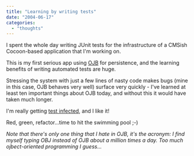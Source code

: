 ```yaml
---
title: "Learning by writing tests"
date: "2004-06-17"
categories: 
  - "thoughts"
---
```


I spent the whole day writing JUnit tests for the infrastructure of a CMSish Cocoon-based application that I'm working on.

This is my first serious app using [OJB](http://db.apache.org/ojb/) for persistence, and the learning benefits of writing automated tests are huge.

Stressing the system with just a few lines of nasty code makes bugs (mine in this case, OJB behaves very well) surface very quickly - I've learned at least ten important things about OJB today, and without this it would have taken much longer.

I'm really getting [test infected](http://junit.sourceforge.net/doc/testinfected/testing.htm), and I like it!

Red, green, refactor...time to hit the swimming pool ;-)

_Note that there's only one thing that I hate in OJB, it's the acronym: I find myself typing OBJ instead of OJB about a million times a day. Too much ojbect-oriented programming I guess..._
